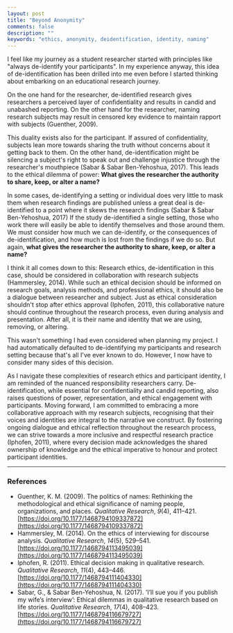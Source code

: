 ```yaml
---
layout: post
title: "Beyond Anonymity"
comments: false
description: ""
keywords: "ethics, anonymity, deidentification, identity, naming"
---
```


I feel like my journey as a student researcher started with principles like "always de-identify your participants". In my experience anyway, this idea of de-identification has been drilled into me even before I started thinking about embarking on an educational research journey.  
  
On the one hand for the researcher, de-identified research gives researchers a perceived layer of confidentiality and results in candid and unabashed reporting. On the other hand for the researcher, naming research subjects may result in censored key evidence to maintain rapport with subjects (Guenther, 2009). 
  
This duality exists also for the participant. If assured of confidentiality, subjects lean more towards sharing the truth without concerns about it getting back to them. On the other hand, de-identification might be silencing a subject's right to speak out and challenge injustice through the researcher's mouthpiece (Sabar & Sabar Ben-Yehoshua, 2017). This leads to the ethical dilemma of power: **What gives the researcher the authority to share, keep, or alter a name?**
  
In some cases, de-identifying a setting or individual does very little to mask them when research findings are published unless a great deal is de-identified to a point where it skews the research findings (Sabar & Sabar Ben-Yehoshua, 2017) If the study de-identified a single setting, those who work there will easily be able to identify themselves and those around them. We must consider how much we can de-identify, or the consequences of de-identification, and how much is lost from the findings if we do so. But again, **what gives the researcher the authority to share, keep, or alter a name?**

I think it all comes down to this: Research ethics, de-identification in this case, should be considered in collaboration with research subjects (Hammersley, 2014). While such an ethical decision should be informed on research goals, analysis methods, and professional ethics, it should also be a dialogue between researcher and subject. Just as ethical consideration shouldn't stop after ethics approval (Iphofen, 2011), this collaborative nature should continue throughout the research process, even during analysis and presentation. After all, it is their name and identity that we are using, removing, or altering.  
  
This wasn't something I had even considered when planning my project. I had automatically defaulted to de-identifying my participants and research setting because that's all I've ever known to do. However, I now have to consider many sides of this decision.  
  
As I navigate these complexities of research ethics and participant identity, I am reminded of the nuanced responsibility researchers carry. De-identification, while essential for confidentiality and candid reporting, also raises questions of power, representation, and ethical engagement with participants. Moving forward, I am committed to embracing a more collaborative approach with my research subjects, recognising that their voices and identities are integral to the narrative we construct. By fostering ongoing dialogue and ethical reflection throughout the research process, we can strive towards a more inclusive and respectful research practice (Iphofen, 2011), where every decision made acknowledges the shared ownership of knowledge and the ethical imperative to honour and protect participant identities.

---

### References
- Guenther, K. M. (2009). The politics of names: Rethinking the methodological and ethical significance of naming people, organizations, and places. _Qualitative Research_, _9_(4), 411–421. [https://doi.org/10.1177/1468794109337872](https://doi.org/10.1177/1468794109337872)
- Hammersley, M. (2014). On the ethics of interviewing for discourse analysis. _Qualitative Research_, _14_(5), 529–541. [https://doi.org/10.1177/1468794113495039](https://doi.org/10.1177/1468794113495039)
- Iphofen, R. (2011). Ethical decision making in qualitative research. _Qualitative Research_, _11_(4), 443–446. [https://doi.org/10.1177/1468794111404330](https://doi.org/10.1177/1468794111404330)
- Sabar, G., & Sabar Ben-Yehoshua, N. (2017). ’I’ll sue you if you publish my wife’s interview’: Ethical dilemmas in qualitative research based on life stories. _Qualitative Research_, _17_(4), 408–423. [https://doi.org/10.1177/1468794116679727](https://doi.org/10.1177/1468794116679727)
